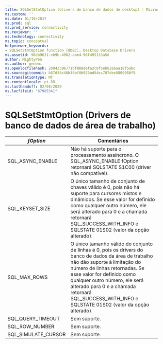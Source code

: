 ```yaml
---
title: SQLSetStmtOption (drivers de banco de dados de desktop) | Microsoft Docs
ms.custom: ''
ms.date: 01/19/2017
ms.prod: sql
ms.prod_service: connectivity
ms.reviewer: ''
ms.technology: connectivity
ms.topic: conceptual
helpviewer_keywords:
- SQLSetStmtOption function [ODBC], Desktop Database Drivers
ms.assetid: 98db9631-eb9b-4962-abe4-96f495133a5d
author: MightyPen
ms.author: genemi
ms.openlocfilehash: 20043c96771bf888defa2c8fbeb028aaa18f5abc
ms.sourcegitcommit: b87d36c46b39af8b929ad94ec707dee8800950f5
ms.translationtype: MT
ms.contentlocale: pt-BR
ms.lasthandoff: 02/08/2020
ms.locfileid: "67905341"
---
```

# <a name="sqlsetstmtoption-desktop-database-drivers"></a>SQLSetStmtOption (Drivers de banco de dados de área de trabalho)

|*fOption*|Comentários|  
|---------------|--------------|  
|SQL_ASYNC_ENABLE|Não há suporte para o processamento assíncrono. O SQL_ASYNC_ENABLE fOption retornará SQLSTATE S1C00 (driver não compatível).|  
|SQL_KEYSET_SIZE|O único tamanho de conjunto de chaves válido é 0, pois não há suporte para cursores mistos e dinâmicos. Se esse valor for definido como qualquer outro número, ele será alterado para 0 e a chamada retornará SQL_SUCCESS_WITH_INFO e SQLSTATE 01S02 (valor da opção alterado).|  
|SQL_MAX_ROWS|O único tamanho válido do conjunto de linhas é 0, pois os drivers do banco de dados da área de trabalho não dão suporte à limitação do número de linhas retornadas. Se esse valor for definido como qualquer outro número, ele será alterado para 0 e a chamada retornará SQL_SUCCESS_WITH_INFO e SQLSTATE 01S02 (valor da opção alterado).|  
|SQL_QUERY_TIMEOUT|Sem suporte.|  
|SQL_ROW_NUMBER|Sem suporte.|  
|SQL_SIMULATE_CURSOR|Sem suporte.|
